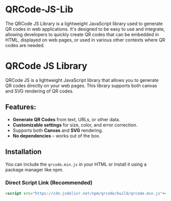 # QRCode-JS-Lib
The QRCode JS Library is a lightweight JavaScript library used to generate QR codes in web applications. It's designed to be easy to use and integrate, allowing developers to quickly create QR codes that can be embedded in HTML, displayed on web pages, or used in various other contexts where QR codes are needed.

# QRCode JS Library

QRCode JS is a lightweight JavaScript library that allows you to generate QR codes directly on your web pages. This library supports both canvas and SVG rendering of QR codes.

## Features:
- **Generate QR Codes** from text, URLs, or other data.
- **Customizable settings** for size, color, and error correction.
- Supports both **Canvas** and **SVG** rendering.
- **No dependencies** – works out of the box.

## Installation

You can include the `qrcode.min.js` in your HTML or install it using a package manager like npm.

### Direct Script Link (Recommended)
```html
<script src="https://cdn.jsdelivr.net/npm/qrcode/build/qrcode.min.js"></script>

